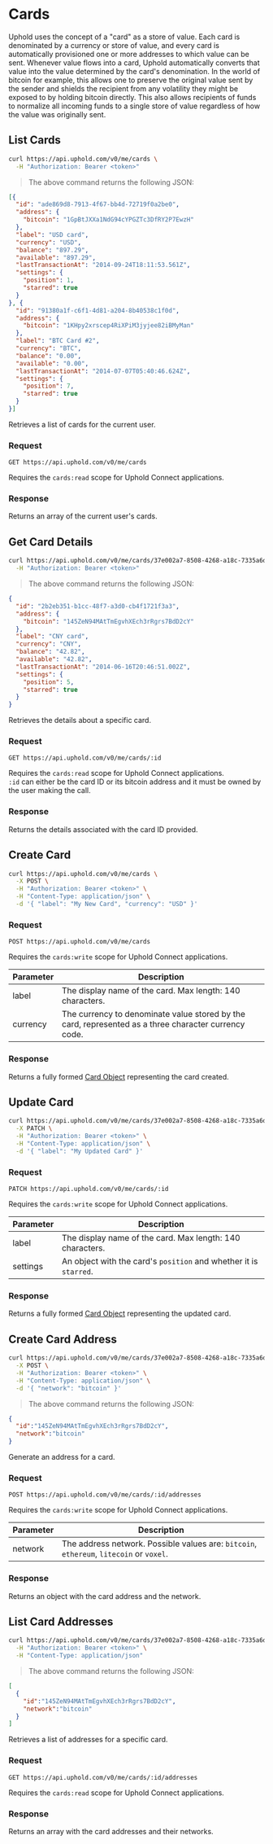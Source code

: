 # Cards

Uphold uses the concept of a "card" as a store of value. Each card is denominated by a currency or store of value, and every card is automatically provisioned one or more addresses to which value can be sent. Whenever value flows into a card, Uphold automatically converts that value into the value determined by the card's denomination. In the world of bitcoin for example, this allows one to preserve the original value sent by the sender and shields the recipient from any volatility they might be exposed to by holding bitcoin directly. This also allows recipients of funds to normalize all incoming funds to a single store of value regardless of how the value was originally sent.

## List Cards

```bash
curl https://api.uphold.com/v0/me/cards \
  -H "Authorization: Bearer <token>"
```

> The above command returns the following JSON:

```json
[{
  "id": "ade869d8-7913-4f67-bb4d-72719f0a2be0",
  "address": {
    "bitcoin": "1GpBtJXXa1NdG94cYPGZTc3DfRY2P7EwzH"
  },
  "label": "USD card",
  "currency": "USD",
  "balance": "897.29",
  "available": "897.29",
  "lastTransactionAt": "2014-09-24T18:11:53.561Z",
  "settings": {
    "position": 1,
    "starred": true
  }
}, {
  "id": "91380a1f-c6f1-4d81-a204-8b40538c1f0d",
  "address": {
    "bitcoin": "1KHpy2xrscep4RiXPiM3jyjee82iBMyMan"
  },
  "label": "BTC Card #2",
  "currency": "BTC",
  "balance": "0.00",
  "available": "0.00",
  "lastTransactionAt": "2014-07-07T05:40:46.624Z",
  "settings": {
    "position": 7,
    "starred": true
  }
}]
```

Retrieves a list of cards for the current user.

### Request

`GET https://api.uphold.com/v0/me/cards`

<aside class="notice">Requires the <code>cards:read</code> scope for Uphold Connect applications.</aside>

### Response

Returns an array of the current user's cards.

## Get Card Details

```bash
curl https://api.uphold.com/v0/me/cards/37e002a7-8508-4268-a18c-7335a6ddf24b \
  -H "Authorization: Bearer <token>"
```

> The above command returns the following JSON:

```json
{
  "id": "2b2eb351-b1cc-48f7-a3d0-cb4f1721f3a3",
  "address": {
    "bitcoin": "145ZeN94MAtTmEgvhXEch3rRgrs7BdD2cY"
  },
  "label": "CNY card",
  "currency": "CNY",
  "balance": "42.82",
  "available": "42.82",
  "lastTransactionAt": "2014-06-16T20:46:51.002Z",
  "settings": {
    "position": 5,
    "starred": true
  }
}
```

Retrieves the details about a specific card.

### Request

`GET https://api.uphold.com/v0/me/cards/:id`

<aside class="notice">Requires the <code>cards:read</code> scope for Uphold Connect applications.</aside>

<aside class="notice"><code>:id</code> can either be the card ID or its bitcoin address and it must be owned by the user making the call.
</aside>

### Response

Returns the details associated with the card ID provided.

## Create Card

```bash
curl https://api.uphold.com/v0/me/cards \
  -X POST \
  -H "Authorization: Bearer <token>" \
  -H "Content-Type: application/json" \
  -d '{ "label": "My New Card", "currency": "USD" }'
```

### Request

`POST https://api.uphold.com/v0/me/cards`

<aside class="notice">Requires the <code>cards:write</code> scope for Uphold Connect applications.</aside>

Parameter | Description
--------- | ----------------------------------------------------------------------------------------------------
label     | The display name of the card. Max length: 140 characters.
currency  | The currency to denominate value stored by the card, represented as a three character currency code.

### Response

Returns a fully formed [Card Object](#card-object) representing the card created.

## Update Card

```bash
curl https://api.uphold.com/v0/me/cards/37e002a7-8508-4268-a18c-7335a6ddf24b \
  -X PATCH \
  -H "Authorization: Bearer <token>" \
  -H "Content-Type: application/json" \
  -d '{ "label": "My Updated Card" }'
```

### Request

`PATCH https://api.uphold.com/v0/me/cards/:id`

<aside class="notice">Requires the <code>cards:write</code> scope for Uphold Connect applications.</aside>

Parameter | Description
--------- | -----------------------------------------------------------------
label     | The display name of the card. Max length: 140 characters.
settings  | An object with the card's `position` and whether it is `starred`.

### Response

Returns a fully formed [Card Object](#card-object) representing the updated card.

## Create Card Address

```bash
curl https://api.uphold.com/v0/me/cards/37e002a7-8508-4268-a18c-7335a6ddf24b/addresses \
  -X POST \
  -H "Authorization: Bearer <token>" \
  -H "Content-Type: application/json" \
  -d '{ "network": "bitcoin" }'
```

> The above command returns the following JSON:

```json
{
  "id":"145ZeN94MAtTmEgvhXEch3rRgrs7BdD2cY",
  "network":"bitcoin"
}
```

Generate an address for a card.

### Request

`POST https://api.uphold.com/v0/me/cards/:id/addresses`

<aside class="notice">Requires the <code>cards:write</code> scope for Uphold Connect applications.</aside>

Parameter | Description
--------- | ----------------------------------------------------------------------------------------------
network   | The address network. Possible values are: `bitcoin`, `ethereum`, `litecoin` or `voxel`.

### Response

Returns an object with the card address and the network.

## List Card Addresses

```bash
curl https://api.uphold.com/v0/me/cards/37e002a7-8508-4268-a18c-7335a6ddf24b/addresses \
  -H "Authorization: Bearer <token>" \
  -H "Content-Type: application/json"
```

> The above command returns the following JSON:

```json
[
  {
    "id":"145ZeN94MAtTmEgvhXEch3rRgrs7BdD2cY",
    "network":"bitcoin"
  }
]
```

Retrieves a list of addresses for a specific card.

### Request

`GET https://api.uphold.com/v0/me/cards/:id/addresses`

<aside class="notice">Requires the <code>cards:read</code> scope for Uphold Connect applications.</aside>

### Response

Returns an array with the card addresses and their networks.
